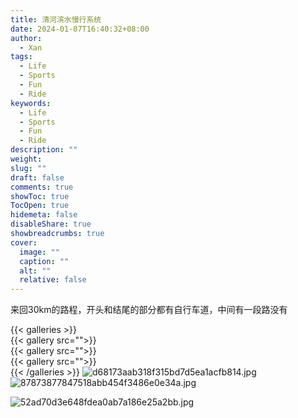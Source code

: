```yaml
---
title: 清河滨水慢行系统
date: 2024-01-07T16:40:32+08:00
author:
  - Xan
tags:
  - Life
  - Sports
  - Fun
  - Ride
keywords:
  - Life
  - Sports
  - Fun
  - Ride
description: ""
weight: 
slug: ""
draft: false
comments: true
showToc: true
TocOpen: true
hidemeta: false
disableShare: true
showbreadcrumbs: true
cover:
  image: ""
  caption: ""
  alt: ""
  relative: false
---
```

来回30km的路程，开头和结尾的部分都有自行车道，中间有一段路没有

{{< galleries >}}  
{{< gallery src="">}}  
{{< gallery src="">}}  
{{< gallery src="">}}  
{{< /galleries >}}
![d68173aab318f315bd7d5ea1acfb814.jpg](https://bu.dusays.com/2024/01/07/659a6478974f1.jpg)
![87873877847518abb454f3486e0e34a.jpg](https://bu.dusays.com/2024/01/07/659a648409d01.jpg)

![52ad70d3e648fdea0ab7a186e25a2bb.jpg](https://bu.dusays.com/2024/01/07/659a646fc60dc.jpg)
